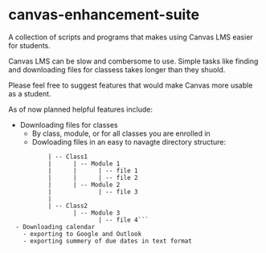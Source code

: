 # canvas-enhancement-suite
A collection of scripts and programs that makes using Canvas LMS easier for students.

Canvas LMS can be slow and combersome to use. Simple tasks like finding and downloading files for classess takes longer than they shuold.

Please feel free to suggest features that would make Canvas more usable as a student.

As of now planned helpful features include:
  - Downloading files for classes
    - By class, module, or for all classes you are enrolled in
    - Dowloading files in an easy to navagte directory structure:
```    User --|
           | -- Class1 
           |      | -- Module 1
           |      |      | -- file 1
           |      |      | -- file 2
           |      | -- Module 2
           |             | -- file 3
           |              
           | -- Class2
                  | -- Module 3
                         | -- file 4```
  - Downloading calendar
    - exporting to Google and Outlook
    - exporting summery of due dates in text format
